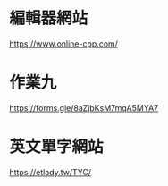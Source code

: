 # 編輯器網站
https://www.online-cpp.com/

# 作業九
https://forms.gle/8aZjbKsM7mqA5MYA7

# 英文單字網站
https://etlady.tw/TYC/
